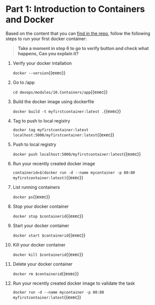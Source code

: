 # Part 1: Introduction to Containers and Docker

Based on the content that you can [find in the repo](https://github.com/rolling-scopes-school/devops/modules/9.Containers/Part1), follow the following steps to run your first docker container:

> **Take a moment in step 6 to go to verify button and check what happens, Can you explain it?**

1. Verify your docker intallation

   `docker --version`{{exec}}
2. Go to /app

   `cd devops/modules/10.Containers/app`{{exec}}
3. Build the docker image using dockerfile

   `docker build -t myfirstcontainer:latest .`{{exec}}
4. Tag to push to local registry

   `docker tag myfirstcontainer:latest localhost:5000/myfirstcontainer:latest`{{exec}}
5. Push to local registry

   `docker push localhost:5000/myfirstcontainer:latest`{{exec}}
6. Run your recently created docker image

   `containerid=$(docker run -d --name mycontainer -p 80:80 myfirstcontainer:latest)`{{exec}}
7. List running containers

   `docker ps`{{exec}}
8. Stop your docker container

   `docker stop $containerid`{{exec}}
9. Start your docker container

   `docker start $containerid`{{exec}}
10. Kill your docker container

    `docker kill $containerid`{{exec}}
11. Delete your docker container

    `docker rm $containerid`{{exec}}
12. Run your recently created docker image to validate the task

    `docker run -d --name mycontainer -p 80:80 myfirstcontainer:latest`{{exec}}
